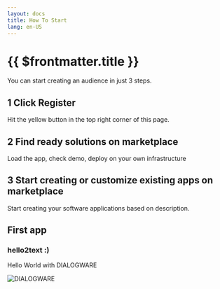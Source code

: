 ```yaml
---
layout: docs
title: How To Start
lang: en-US
---
```


# {{ $frontmatter.title }}


You can start creating an audience in just 3 steps.


## 1 Click Register
Hit the yellow button in the top right corner of this page.

## 2 Find ready solutions on marketplace
Load the app, check demo, deploy on your own infrastructure

## 3 Start creating or customize existing apps on marketplace
Start creating your software applications based on description.


## First app

### hello2text :)
Hello World with DIALOGWARE




![DIALOGWARE](https://logo.dialogware.com/3/cover.png)
